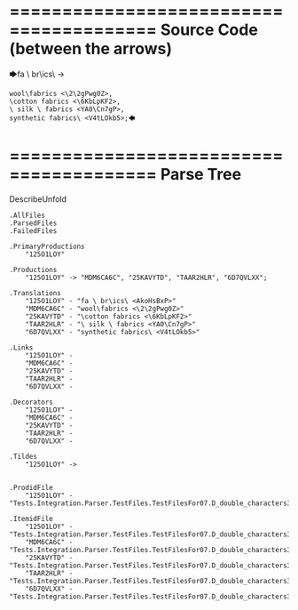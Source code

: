 ========================================
Source Code (between the arrows)
========================================

🡆fa \ br\ics\ <AkoHsBxP>->

    wool\fabrics <\2\2gPwg0Z>,
    \cotton fabrics <\6KbLpKF2>,
    \ silk \ fabrics <YA0\Cn7gP>,
    synthetic fabrics\ <V4tLOkb5>;🡄

========================================
Parse Tree
========================================
DescribeUnfold

    .AllFiles
    .ParsedFiles
    .FailedFiles

    .PrimaryProductions
        "125O1LOY" 

    .Productions
        "125O1LOY" -> "MDM6CA6C", "25KAVYTD", "TAAR2HLR", "6D7QVLXX";

    .Translations
        "125O1LOY" - "fa \ br\ics\ <AkoHsBxP>"
        "MDM6CA6C" - "wool\fabrics <\2\2gPwg0Z>"
        "25KAVYTD" - "\cotton fabrics <\6KbLpKF2>"
        "TAAR2HLR" - "\ silk \ fabrics <YA0\Cn7gP>"
        "6D7QVLXX" - "synthetic fabrics\ <V4tLOkb5>"

    .Links
        "125O1LOY" - 
        "MDM6CA6C" - 
        "25KAVYTD" - 
        "TAAR2HLR" - 
        "6D7QVLXX" - 

    .Decorators
        "125O1LOY" - 
        "MDM6CA6C" - 
        "25KAVYTD" - 
        "TAAR2HLR" - 
        "6D7QVLXX" - 

    .Tildes
        "125O1LOY" -> 


    .ProdidFile
        "125O1LOY" - "Tests.Integration.Parser.TestFiles.TestFilesFor07.D_double_characters3.ds"

    .ItemidFile
        "125O1LOY" - "Tests.Integration.Parser.TestFiles.TestFilesFor07.D_double_characters3.ds"
        "MDM6CA6C" - "Tests.Integration.Parser.TestFiles.TestFilesFor07.D_double_characters3.ds"
        "25KAVYTD" - "Tests.Integration.Parser.TestFiles.TestFilesFor07.D_double_characters3.ds"
        "TAAR2HLR" - "Tests.Integration.Parser.TestFiles.TestFilesFor07.D_double_characters3.ds"
        "6D7QVLXX" - "Tests.Integration.Parser.TestFiles.TestFilesFor07.D_double_characters3.ds"


